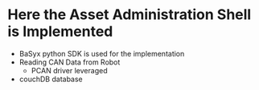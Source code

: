 # Here the Asset Administration Shell is Implemented
* BaSyx python SDK is used for the implementation
* Reading CAN Data from Robot
  * PCAN driver leveraged
* couchDB database
